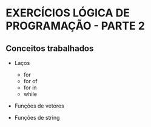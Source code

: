 # EXERCÍCIOS LÓGICA DE PROGRAMAÇÃO - PARTE 2

## Conceitos trabalhados

- Laços
    - for
    - for of
    - for in
    - while

- Funções de vetores
- Funções de string